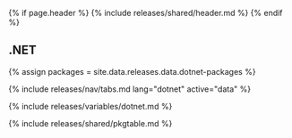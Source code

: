 {% if page.header %}
{% include releases/shared/header.md %}
{% endif %}

## .NET

{% assign packages = site.data.releases.data.dotnet-packages %}

{% include releases/nav/tabs.md lang="dotnet" active="data" %}

{% include releases/variables/dotnet.md %}

{% include releases/shared/pkgtable.md %}
